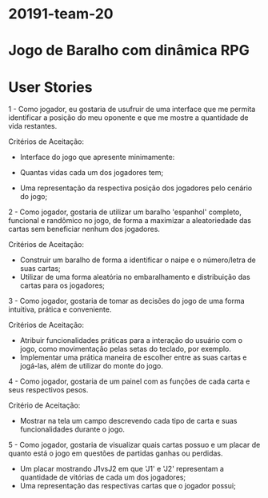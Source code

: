 # 20191-team-20

# Jogo de Baralho com dinâmica RPG

# User Stories

1 - Como jogador, eu gostaria de usufruir de uma interface que me permita identificar a posição do meu oponente e que me mostre a quantidade de vida restantes.

Critérios de Aceitação: 
* Interface do jogo que apresente minimamente:

 * Quantas vidas cada um dos jogadores tem;
 * Uma representação da respectiva posição dos jogadores pelo cenário do jogo;

2 - Como jogador, gostaria de utilizar um baralho 'espanhol' completo, funcional e randômico no jogo, de forma a maximizar a aleatoriedade das cartas sem beneficiar nenhum dos jogadores.

Critérios de Aceitação: 
* Construir um baralho de forma a identificar o naipe e o número/letra de suas cartas;
* Utilizar de uma forma aleatória no embaralhamento e distribuição das cartas para os jogadores;

3 - Como jogador, gostaria de tomar as decisões do jogo de uma forma intuitiva, prática e conveniente.

Critérios de Aceitação: 
* Atribuir funcionalidades práticas para a interação do usuário com o jogo, como movimentação pelas setas do teclado, por exemplo.
* Implementar uma prática maneira de escolher entre as suas cartas e jogá-las, além de utilizar do monte do jogo.

4 - Como jogador, gostaria de um painel com as funções de cada carta e seus respectivos pesos.

Critério de Aceitação:
* Mostrar na tela um campo descrevendo cada tipo de carta e suas funcionalidades durante o jogo.

5 - Como jogador, gostaria de visualizar quais cartas possuo e um placar de quanto está o jogo em questões de partidas ganhas ou perdidas.

* Um placar mostrando J1vsJ2 em que 'J1' e 'J2' representam a quantidade de vitórias de cada um dos jogadores;
* Uma representação das respectivas cartas que o jogador possui;

